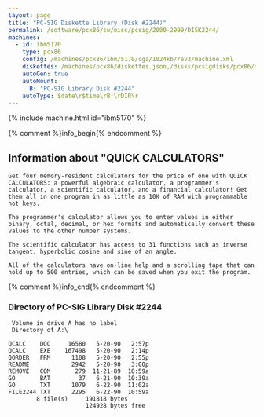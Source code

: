 ```yaml
---
layout: page
title: "PC-SIG Diskette Library (Disk #2244)"
permalink: /software/pcx86/sw/misc/pcsig/2000-2999/DISK2244/
machines:
  - id: ibm5170
    type: pcx86
    config: /machines/pcx86/ibm/5170/cga/1024kb/rev3/machine.xml
    diskettes: /machines/pcx86/diskettes.json,/disks/pcsigdisks/pcx86/diskettes.json
    autoGen: true
    autoMount:
      B: "PC-SIG Library Disk #2244"
    autoType: $date\r$time\rB:\rDIR\r
---
```


{% include machine.html id="ibm5170" %}

{% comment %}info_begin{% endcomment %}

## Information about "QUICK CALCULATORS"

    Get four memory-resident calculators for the price of one with QUICK
    CALCULATORS: a powerful algebraic calculator, a programmer's
    calculator, a scientific calculator, and a financial calculator! Get
    them all in one program in as little as 10K of RAM with programmable
    hot keys.
    
    The programmer's calculator allows you to enter values in either
    binary, octal, decimal, or hex formats and automatically convert these
    values to the other number systems.
    
    The scientific calculator has access to 31 functions such as inverse
    tangent, hyperbolic cosine and sine of an angle.
    
    All of the calculators have on-line help and a scrolling tape that can
    hold up to 500 entries, which can be saved when you exit the program.
{% comment %}info_end{% endcomment %}


### Directory of PC-SIG Library Disk #2244

     Volume in drive A has no label
     Directory of A:\

    QCALC    DOC     16580   5-20-90   2:57p
    QCALC    EXE    167498   5-20-90   2:14p
    QORDER   FRM      1108   5-20-90   2:55p
    README            2942   5-20-90   3:00p
    REMOVE   COM       279  11-21-89  10:59a
    GO       BAT        37   6-21-90  10:39a
    GO       TXT      1079   6-22-90  11:02a
    FILE2244 TXT      2295   6-22-90  10:59a
            8 file(s)     191818 bytes
                          124928 bytes free
